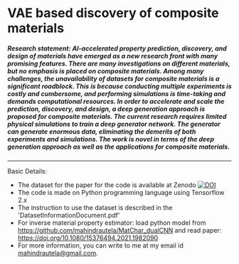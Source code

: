 # VAE based discovery of composite materials
##### *Research statement*: AI-accelerated property prediction, discovery, and design of materials have emerged as a new research front with many promising features. There are many investigations on different materials, but no emphasis is placed on composite materials. Among many challenges, the unavailability of datasets for composite materials is a significant roadblock. This is because conducting multiple experiments is costly and cumbersome, and performing simulations is time-taking and demands computational resources. In order to accelerate and scale the prediction, discovery, and design, a deep generation approach is proposed for composite materials. The current research requires limited physical simulations to train a deep generator network. The generator can generate enormous data, eliminating the demerits of both experiments and simulations. The work is novel in terms of the deep generation approach as well as the applications for composite materials.
------------------------------------------------------------------------------------------------------------------------------------------------------
Basic Details:
* The dataset for the paper for the code is available at Zenodo <a href="https://doi.org/10.5281/zenodo.7301863"><img src="https://zenodo.org/badge/DOI/10.5281/zenodo.7301863.svg" alt="DOI"></a>
* The code is made on Python programming language using Tensorflow 2.x
* The instruction to use the dataset is described in the 'DatasetInformationDocument.pdf'
* For inverse material property estimator: load python model from https://github.com/mahindrautela/MatChar_dualCNN and read paper: https://doi.org/10.1080/15376494.2021.1982090
* For more information, you can write to me at my email id mahindrautela@gmail.com.
